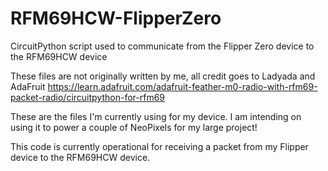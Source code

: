 # RFM69HCW-FlipperZero
CircuitPython script used to communicate from the Flipper Zero device to the RFM69HCW device


These files are not originally written by me, all credit goes to Ladyada and AdaFruit
https://learn.adafruit.com/adafruit-feather-m0-radio-with-rfm69-packet-radio/circuitpython-for-rfm69


These are the files I'm currently using for my device. I am intending on using it to power a couple of NeoPixels for my large project!

This code is currently operational for receiving a packet from my Flipper device to the RFM69HCW device.
